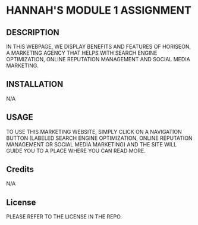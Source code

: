 # HANNAH'S MODULE 1 ASSIGNMENT

## DESCRIPTION

IN THIS WEBPAGE, WE DISPLAY BENEFITS AND FEATURES OF HORISEON, A MARKETING AGENCY THAT HELPS WITH SEARCH ENGINE OPTIMIZATION, ONLINE REPUTATION MANAGEMENT AND SOCIAL MEDIA MARKETING.

## INSTALLATION

N/A

## USAGE

TO USE THIS MARKETING WEBSITE, SIMPLY CLICK ON A NAVIGATION BUTTON (LABELED SEARCH ENGINE OPTIMIZATION, ONLINE REPUTATION MANAGEMENT OR SOCIAL MEDIA MARKETING) AND THE SITE WILL GUIDE YOU TO A PLACE WHERE YOU CAN READ MORE.

## Credits

N/A

## License

PLEASE REFER TO THE LICENSE IN THE REPO.
